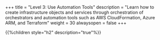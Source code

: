 +++
title = "Level 3: Use Automation Tools"
description = "Learn how to create infrastructure objects and services through orchestration of orchestrators and automation tools such as AWS CloudFormation, Azure ARM, and Terraform"
weight = 30
alwaysopen = false
+++

{{%children style="h2" description="true"%}}
